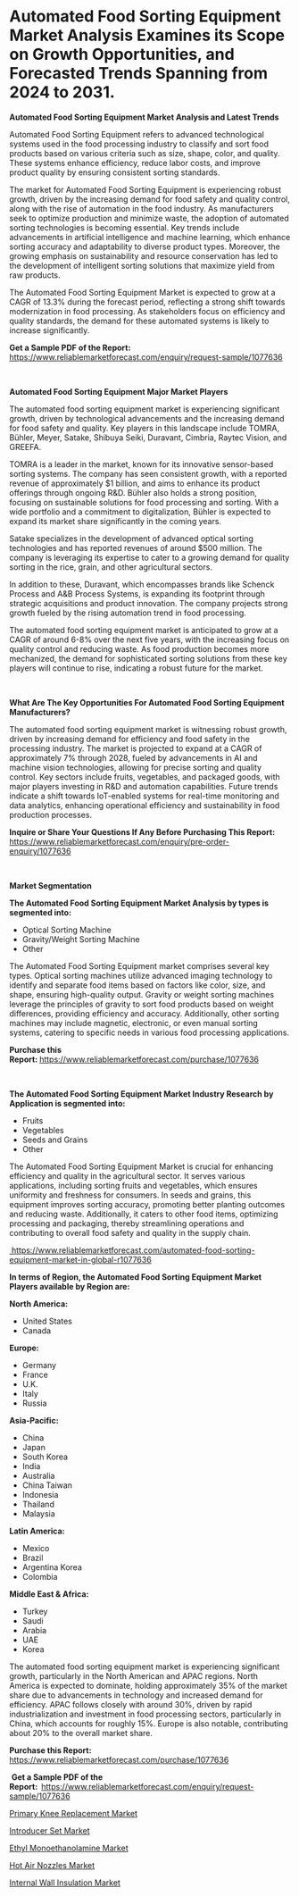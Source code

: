 <p><h1>Automated Food Sorting Equipment Market Analysis Examines its Scope on Growth Opportunities, and Forecasted Trends Spanning from 2024 to 2031.</h1></p><p><strong>Automated Food Sorting Equipment Market Analysis and Latest Trends</strong></p>
<p><p>Automated Food Sorting Equipment refers to advanced technological systems used in the food processing industry to classify and sort food products based on various criteria such as size, shape, color, and quality. These systems enhance efficiency, reduce labor costs, and improve product quality by ensuring consistent sorting standards.</p><p>The market for Automated Food Sorting Equipment is experiencing robust growth, driven by the increasing demand for food safety and quality control, along with the rise of automation in the food industry. As manufacturers seek to optimize production and minimize waste, the adoption of automated sorting technologies is becoming essential. Key trends include advancements in artificial intelligence and machine learning, which enhance sorting accuracy and adaptability to diverse product types. Moreover, the growing emphasis on sustainability and resource conservation has led to the development of intelligent sorting solutions that maximize yield from raw products.</p><p>The Automated Food Sorting Equipment Market is expected to grow at a CAGR of 13.3% during the forecast period, reflecting a strong shift towards modernization in food processing. As stakeholders focus on efficiency and quality standards, the demand for these automated systems is likely to increase significantly.</p></p>
<p><strong>Get a Sample PDF of the Report:&nbsp;</strong> <a href="https://www.reliablemarketforecast.com/enquiry/request-sample/1077636?utm_campaign=1890&utm_medium=2&utm_source=Github&utm_content=ia&utm_term=26122024&utm_id=automated-food-sorting-equipment">https://www.reliablemarketforecast.com/enquiry/request-sample/1077636</a></p>
<p>&nbsp;</p>
<p><strong>Automated Food Sorting Equipment Major Market Players</strong></p>
<p><p>The automated food sorting equipment market is experiencing significant growth, driven by technological advancements and the increasing demand for food safety and quality. Key players in this landscape include TOMRA, Bühler, Meyer, Satake, Shibuya Seiki, Duravant, Cimbria, Raytec Vision, and GREEFA.</p><p>TOMRA is a leader in the market, known for its innovative sensor-based sorting systems. The company has seen consistent growth, with a reported revenue of approximately $1 billion, and aims to enhance its product offerings through ongoing R&D. Bühler also holds a strong position, focusing on sustainable solutions for food processing and sorting. With a wide portfolio and a commitment to digitalization, Bühler is expected to expand its market share significantly in the coming years.</p><p>Satake specializes in the development of advanced optical sorting technologies and has reported revenues of around $500 million. The company is leveraging its expertise to cater to a growing demand for quality sorting in the rice, grain, and other agricultural sectors. </p><p>In addition to these, Duravant, which encompasses brands like Schenck Process and A&B Process Systems, is expanding its footprint through strategic acquisitions and product innovation. The company projects strong growth fueled by the rising automation trend in food processing.</p><p>The automated food sorting equipment market is anticipated to grow at a CAGR of around 6-8% over the next five years, with the increasing focus on quality control and reducing waste. As food production becomes more mechanized, the demand for sophisticated sorting solutions from these key players will continue to rise, indicating a robust future for the market.</p></p>
<p>&nbsp;</p>
<p><strong>What Are The Key Opportunities For Automated Food Sorting Equipment Manufacturers?</strong></p>
<p><p>The automated food sorting equipment market is witnessing robust growth, driven by increasing demand for efficiency and food safety in the processing industry. The market is projected to expand at a CAGR of approximately 7% through 2028, fueled by advancements in AI and machine vision technologies, allowing for precise sorting and quality control. Key sectors include fruits, vegetables, and packaged goods, with major players investing in R&D and automation capabilities. Future trends indicate a shift towards IoT-enabled systems for real-time monitoring and data analytics, enhancing operational efficiency and sustainability in food production processes.</p></p>
<p><strong>Inquire or Share Your Questions If Any Before Purchasing This Report:</strong> <a href="https://www.reliablemarketforecast.com/enquiry/pre-order-enquiry/1077636?utm_campaign=1890&utm_medium=2&utm_source=Github&utm_content=ia&utm_term=26122024&utm_id=automated-food-sorting-equipment">https://www.reliablemarketforecast.com/enquiry/pre-order-enquiry/1077636</a></p>
<p>&nbsp;</p>
<p><strong>Market Segmentation</strong></p>
<p><strong>The Automated Food Sorting Equipment Market Analysis by types is segmented into:</strong></p>
<p><ul><li>Optical Sorting Machine</li><li>Gravity/Weight Sorting Machine</li><li>Other</li></ul></p>
<p><p>The Automated Food Sorting Equipment market comprises several key types. Optical sorting machines utilize advanced imaging technology to identify and separate food items based on factors like color, size, and shape, ensuring high-quality output. Gravity or weight sorting machines leverage the principles of gravity to sort food products based on weight differences, providing efficiency and accuracy. Additionally, other sorting machines may include magnetic, electronic, or even manual sorting systems, catering to specific needs in various food processing applications.</p></p>
<p><strong>Purchase this Report:&nbsp;</strong><a href="https://www.reliablemarketforecast.com/purchase/1077636?utm_campaign=1890&utm_medium=2&utm_source=Github&utm_content=ia&utm_term=26122024&utm_id=automated-food-sorting-equipment">https://www.reliablemarketforecast.com/purchase/1077636</a></p>
<p>&nbsp;</p>
<p><strong>The Automated Food Sorting Equipment Market Industry Research by Application is segmented into:</strong></p>
<p><ul><li>Fruits</li><li>Vegetables</li><li>Seeds and Grains</li><li>Other</li></ul></p>
<p><p>The Automated Food Sorting Equipment Market is crucial for enhancing efficiency and quality in the agricultural sector. It serves various applications, including sorting fruits and vegetables, which ensures uniformity and freshness for consumers. In seeds and grains, this equipment improves sorting accuracy, promoting better planting outcomes and reducing waste. Additionally, it caters to other food items, optimizing processing and packaging, thereby streamlining operations and contributing to overall food safety and quality in the supply chain.</p></p>
<p><a href="https://www.reliablemarketforecast.com/automated-food-sorting-equipment-market-in-global-r1077636?utm_campaign=1890&utm_medium=2&utm_source=Github&utm_content=ia&utm_term=26122024&utm_id=automated-food-sorting-equipment">&nbsp;https://www.reliablemarketforecast.com/automated-food-sorting-equipment-market-in-global-r1077636</a></p>
<p><strong>In terms of Region, the Automated Food Sorting Equipment Market Players available by Region are:</strong></p>
<p>
    <p> <strong> North America: </strong>
        <ul>
            <li>United States</li>
            <li>Canada</li>
        </ul>
        </p> 
    <p> <strong> Europe: </strong>
        <ul>
            <li>Germany</li>
            <li>France</li>
            <li>U.K.</li>
            <li>Italy</li>
            <li>Russia</li>
        </ul>
        </p> 
    <p> <strong> Asia-Pacific: </strong>
        <ul>
            <li>China</li>
            <li>Japan</li>
            <li>South Korea</li>
            <li>India</li>
            <li>Australia</li>
            <li>China Taiwan</li>
            <li>Indonesia</li>
            <li>Thailand</li>
            <li>Malaysia</li>
        </ul>
        </p> 
    <p> <strong> Latin America: </strong>
        <ul>
            <li>Mexico</li>
            <li>Brazil</li>
            <li>Argentina Korea</li>
            <li>Colombia</li>
        </ul>
        </p> 
    <p> <strong> Middle East & Africa: </strong>
        <ul>
            <li>Turkey</li>
            <li>Saudi</li>
            <li>Arabia</li>
            <li>UAE</li>
            <li>Korea</li>
        </ul>
    </p>
    </p>
<p><p>The automated food sorting equipment market is experiencing significant growth, particularly in the North American and APAC regions. North America is expected to dominate, holding approximately 35% of the market share due to advancements in technology and increased demand for efficiency. APAC follows closely with around 30%, driven by rapid industrialization and investment in food processing sectors, particularly in China, which accounts for roughly 15%. Europe is also notable, contributing about 20% to the overall market share.</p></p>
<p><strong>Purchase this Report: </strong><a href="https://www.reliablemarketforecast.com/purchase/1077636?utm_campaign=1890&utm_medium=2&utm_source=Github&utm_content=ia&utm_term=26122024&utm_id=automated-food-sorting-equipment">https://www.reliablemarketforecast.com/purchase/1077636</a></p>
<p>&nbsp;<strong>Get a Sample PDF of the Report:&nbsp;&nbsp;</strong><a href="https://www.reliablemarketforecast.com/enquiry/request-sample/1077636?utm_campaign=1890&utm_medium=2&utm_source=Github&utm_content=ia&utm_term=26122024&utm_id=automated-food-sorting-equipment">https://www.reliablemarketforecast.com/enquiry/request-sample/1077636</a></p>
<p><strong></strong></p>
<p><p><a href="https://www.linkedin.com/pulse/in-depth-analysis-primary-knee-replacement-market-size-scbyc?utm_campaign=1890&utm_medium=2&utm_source=Github&utm_content=ia&utm_term=26122024&utm_id=automated-food-sorting-equipment">Primary Knee Replacement Market</a></p><p><a href="https://www.linkedin.com/pulse/data-global-introducer-set-markets-share-size-growth-opportunity-yrtjc?utm_campaign=1890&utm_medium=2&utm_source=Github&utm_content=ia&utm_term=26122024&utm_id=automated-food-sorting-equipment">Introducer Set Market</a></p><p><a href="https://www.linkedin.com/pulse/ethyl-monoethanolamine-market-size-share-analysis-growth-odsoe?utm_campaign=1890&utm_medium=2&utm_source=Github&utm_content=ia&utm_term=26122024&utm_id=automated-food-sorting-equipment">Ethyl Monoethanolamine Market</a></p><p><a href="https://www.linkedin.com/pulse/market-size-trends-hot-air-nozzles-96-cagr-expected-from-kloje?utm_campaign=1890&utm_medium=2&utm_source=Github&utm_content=ia&utm_term=26122024&utm_id=automated-food-sorting-equipment">Hot Air Nozzles Market</a></p><p><a href="https://www.linkedin.com/pulse/robust-growth-anticipate-mark-research-arqpf?utm_campaign=1890&utm_medium=2&utm_source=Github&utm_content=ia&utm_term=26122024&utm_id=automated-food-sorting-equipment">Internal Wall Insulation Market</a></p></p>